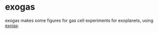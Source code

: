 # exogas

exogas makes some figures for gas cell experiments for exoplanets, using [exojax](https://github.com/HajimeKawahara/exojax).
